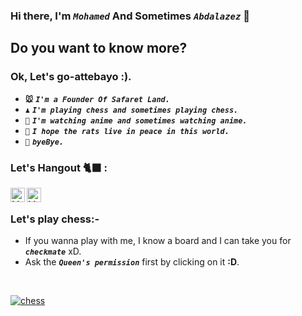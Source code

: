 ### Hi there, I'm ***```Mohamed```*** And Sometimes ***```Abdalazez```*** 👋 



## Do you want to know more?
### **Ok, Let's go-attebayo :).**
[//]: <> (<img align="" alt="naruto" width="150px" src="https://i.postimg.cc/Fs5zhSZZ/5.gif" />)
[//]: <> (<img align="" alt="J" width="300px" src="https://i.postimg.cc/Kzqy6zdq/JJK.jpg" />)
[//]: <> (<img align="" alt="J" width="250px" src="https://i.postimg.cc/DynHFykq/uzumaki.png" />)
[//]: <> (<img align="" alt="J" width="200px" src="https://i.postimg.cc/SNWdt776/killua.png" />)
[//]: <> (<img align="" alt="J" width="200px" src="https://i.postimg.cc/ryY84nwt/pngfind-com-naruto-png-573494.png" />)


- **```🐭```** ***```I'm a Founder Of Safaret Land.```***
- **```♟️```** ***```I'm playing chess and sometimes playing chess.```***
- **```🦊```** ***```I'm watching anime and sometimes watching anime.```***
- **```🐀```** ***```I hope the rats live in peace in this world.```***
- **```👋```** ***```byeBye.```***

[//]: <> (<img align="" alt="bye" width="300px" src="https://i.postimg.cc/W1hnr8MT/byebye.png" />)
[//]: <> (<img align="" alt="bye" width="150px" src="https://i.postimg.cc/RV7RdVbr/Done.gif" />)
[//]: <> (<img align="" alt="bye" width="300px" src="https://i.postimg.cc/HsjLkGz8/bye.png" />)

### Let's Hangout 🐈‍⬛ :

[<img align="left" alt="Mohamed | Facebook" width="23px" src="https://cdn.jsdelivr.net/npm/simple-icons@v3/icons/facebook.svg" />][facebook]

[<img align="left" alt="Mohamed | LinkedIn" width="23px" src="https://cdn.jsdelivr.net/npm/simple-icons@v3/icons/linkedin.svg" />][linkedin]

<br />

### Let's play chess:-


- If you wanna play with me, I know a board and I can take you for ***```checkmate```*** xD.
- Ask the ***```Queen's permission```*** first by clicking on it **:D**.

<br />

[![chess](https://i.postimg.cc/rsKmy480/queen-2.png)](https://www.chess.com/member/m-abdalazez)

[facebook]: https://www.facebook.com/mohamed.abdalazez.9678/
[linkedin]: https://www.linkedin.com/in/mohamed818/
[Chess]: https://www.chess.com/member/m-abdalazez
